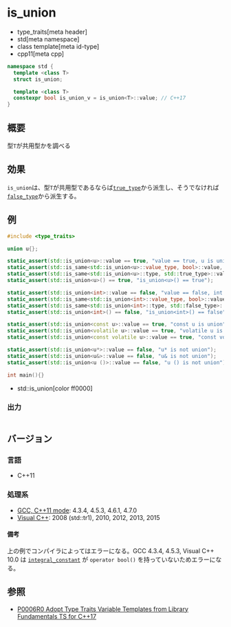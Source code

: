 # is_union
* type_traits[meta header]
* std[meta namespace]
* class template[meta id-type]
* cpp11[meta cpp]

```cpp
namespace std {
  template <class T>
  struct is_union;

  template <class T>
  constexpr bool is_union_v = is_union<T>::value; // C++17
}
```

## 概要
型`T`が共用型かを調べる


## 効果
`is_union`は、型`T`が共用型であるならば[`true_type`](true_type.md)から派生し、そうでなければ[`false_type`](false_type.md)から派生する。


## 例
```cpp example
#include <type_traits>

union u{};

static_assert(std::is_union<u>::value == true, "value == true, u is union");
static_assert(std::is_same<std::is_union<u>::value_type, bool>::value, "value_type == bool");
static_assert(std::is_same<std::is_union<u>::type, std::true_type>::value, "type == true_type");
static_assert(std::is_union<u>() == true, "is_union<u>() == true");

static_assert(std::is_union<int>::value == false, "value == false, int is not union");
static_assert(std::is_same<std::is_union<int>::value_type, bool>::value, "value_type == bool");
static_assert(std::is_same<std::is_union<int>::type, std::false_type>::value, "type == false_type");
static_assert(std::is_union<int>() == false, "is_union<int>() == false");

static_assert(std::is_union<const u>::value == true, "const u is union");
static_assert(std::is_union<volatile u>::value == true, "volatile u is union");
static_assert(std::is_union<const volatile u>::value == true, "const volatile u is union");

static_assert(std::is_union<u*>::value == false, "u* is not union");
static_assert(std::is_union<u&>::value == false, "u& is not union");
static_assert(std::is_union<u ()>::value == false, "u () is not union");

int main(){}
```
* std::is_union[color ff0000]

### 出力
```
```

## バージョン
### 言語
- C++11

### 処理系
- [GCC, C++11 mode](/implementation.md#gcc): 4.3.4, 4.5.3, 4.6.1, 4.7.0
- [Visual C++](/implementation.md#visual_cpp): 2008 (std::tr1), 2010, 2012, 2013, 2015

#### 備考
上の例でコンパイラによってはエラーになる。GCC 4.3.4, 4.5.3, Visual C++ 10.0 は [`integral_constant`](integral_constant.md) が `operator bool()` を持っていないためエラーになる。


## 参照
- [P0006R0 Adopt Type Traits Variable Templates from Library Fundamentals TS for C++17](http://www.open-std.org/jtc1/sc22/wg21/docs/papers/2015/p0006r0.html)
